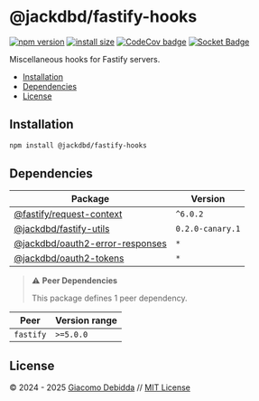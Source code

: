 # @jackdbd/fastify-hooks

[![npm version](https://badge.fury.io/js/@jackdbd%2Ffastify-hooks.svg)](https://badge.fury.io/js/@jackdbd%2Ffastify-hooks)
[![install size](https://packagephobia.com/badge?p=@jackdbd/fastify-hooks)](https://packagephobia.com/result?p=@jackdbd/fastify-hooks)
[![CodeCov badge](https://codecov.io/gh/jackdbd/rapido/graph/badge.svg?token=BpFF8tmBYS)](https://app.codecov.io/gh/jackdbd/rapido?flags%5B0%5D=fastify-hooks)
[![Socket Badge](https://socket.dev/api/badge/npm/package/@jackdbd/fastify-hooks)](https://socket.dev/npm/package/@jackdbd/fastify-hooks)

Miscellaneous hooks for Fastify servers.

- [Installation](#installation)
- [Dependencies](#dependencies)
- [License](#license)

## Installation

```sh
npm install @jackdbd/fastify-hooks
```

## Dependencies

| Package | Version |
|---|---|
| [@fastify/request-context](https://www.npmjs.com/package/@fastify/request-context) | `^6.0.2` |
| [@jackdbd/fastify-utils](https://www.npmjs.com/package/@jackdbd/fastify-utils) | `0.2.0-canary.1` |
| [@jackdbd/oauth2-error-responses](https://www.npmjs.com/package/@jackdbd/oauth2-error-responses) | `*` |
| [@jackdbd/oauth2-tokens](https://www.npmjs.com/package/@jackdbd/oauth2-tokens) | `*` |

> ⚠️ **Peer Dependencies**
>
> This package defines 1 peer dependency.

| Peer | Version range |
|---|---|
| `fastify` | `>=5.0.0` |

## License

&copy; 2024 - 2025 [Giacomo Debidda](https://www.giacomodebidda.com/) // [MIT License](https://spdx.org/licenses/MIT.html)
